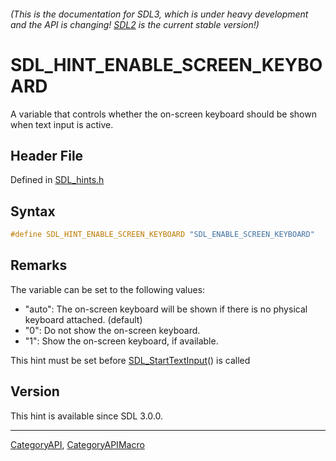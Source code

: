 ###### (This is the documentation for SDL3, which is under heavy development and the API is changing! [SDL2](https://wiki.libsdl.org/SDL2/) is the current stable version!)
# SDL_HINT_ENABLE_SCREEN_KEYBOARD

A variable that controls whether the on-screen keyboard should be shown when text input is active.

## Header File

Defined in [SDL_hints.h](https://github.com/libsdl-org/SDL/blob/main/include/SDL3/SDL_hints.h)

## Syntax

```c
#define SDL_HINT_ENABLE_SCREEN_KEYBOARD "SDL_ENABLE_SCREEN_KEYBOARD"
```

## Remarks

The variable can be set to the following values:

- "auto": The on-screen keyboard will be shown if there is no physical
  keyboard attached. (default)
- "0": Do not show the on-screen keyboard.
- "1": Show the on-screen keyboard, if available.

This hint must be set before [SDL_StartTextInput](SDL_StartTextInput)() is
called

## Version

This hint is available since SDL 3.0.0.

----
[CategoryAPI](CategoryAPI), [CategoryAPIMacro](CategoryAPIMacro)

